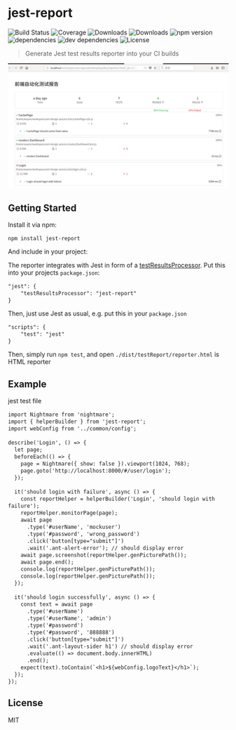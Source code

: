 # jest-report

![Build Status](https://img.shields.io/travis/yunqaingwu/jest-report.svg)
![Coverage](https://img.shields.io/coveralls/yunqaingwu/jest-report.svg)
![Downloads](https://img.shields.io/npm/dm/jest-report.svg)
![Downloads](https://img.shields.io/npm/dt/jest-report.svg)
![npm version](https://img.shields.io/npm/v/jest-report.svg)
![dependencies](https://img.shields.io/david/yunqaingwu/jest-report.svg)
![dev dependencies](https://img.shields.io/david/dev/yunqaingwu/jest-report.svg)
![License](https://img.shields.io/npm/l/jest-report.svg)
> Generate Jest test results reporter into your CI builds

![Downloads](docs/preview.png)

## Getting Started

Install it via npm:

```shell
npm install jest-report
```

And include in your project:


The reporter integrates with Jest in form of a [testResultsProcessor](https://facebook.github.io/jest/docs/api.html#testresultsprocessor-string). Put this into your projects `package.json`:

```
"jest": {
    "testResultsProcessor": "jest-report"
}
```
Then, just use Jest as usual, e.g. put this in your `package.json`

```
"scripts": {
    "test": "jest"
}
```
Then, simply run `npm test`, and open `./dist/testReport/reporter.html` is HTML reporter

## Example
jest test file
```
import Nightmare from 'nightmare';
import { helperBuilder } from 'jest-report';
import webConfig from '../common/config';

describe('Login', () => {
  let page;
  beforeEach(() => {
    page = Nightmare({ show: false }).viewport(1024, 768);
    page.goto('http://localhost:8000/#/user/login');
  });

  it('should login with failure', async () => {
    const reportHelper = helperBuilder('Login', 'should login with failure');
    reportHelper.monitorPage(page);
    await page
      .type('#userName', 'mockuser')
      .type('#password', 'wrong_password')
      .click('button[type="submit"]')
      .wait('.ant-alert-error'); // should display error
    await page.screenshot(reportHelper.genPicturePath());
    await page.end();
    console.log(reportHelper.genPicturePath());
    console.log(reportHelper.genPicturePath());
  });

  it('should login successfully', async () => {
    const text = await page
      .type('#userName')
      .type('#userName', 'admin')
      .type('#password')
      .type('#password', '888888')
      .click('button[type="submit"]')
      .wait('.ant-layout-sider h1') // should display error
      .evaluate(() => document.body.innerHTML)
      .end();
    expect(text).toContain(`<h1>${webConfig.logoText}</h1>`);
  });
});
```

## License

MIT
